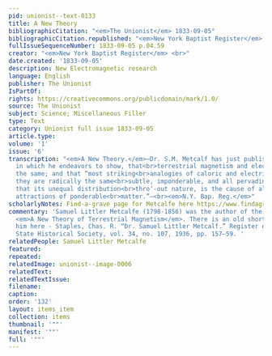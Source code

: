 ```yaml
---
pid: unionist--text-0133
title: A New Theory
bibliographicCitation: "<em>The Unionist</em> 1833-09-05"
bibliographicCitation.republished: "<em>New York Baptist Register</em> (not yet researched)<br>"
fullIssueSequenceNumber: 1833-09-05 p.04.59
creator: "<em>New York Baptist Register</em> <br>"
date.created: '1833-09-05'
description: New Electromagnetic research
language: English
publisher: The Unionist
IsPartOf: 
rights: https://creativecommons.org/publicdomain/mark/1.0/
source: The Unionist
subject: Science; Miscellaneous Filler
type: Text
category: Unionist full issue 1833-09-05
article.type: 
volume: '1'
issue: '6'
transcription: "<em>A New Theory.</em>—Dr. S.M. Metcalf has just published a work
  in which he endeavors to show, that<br>terrestrial magnetism and electricity are
  the same; and that “most striking<br>analogies of caloric and electricity shew that
  they are radically the same<br>subtle, imponderable, and all pervading element;
  that its unequal distribution<br>thro’-out nature, is the cause of all the various
  attractions of ponderable<br>matter.”—<br><em>N.Y. Bap. Reg.</em>"
scholarlyNotes: Find-a-grave page for Metcalfe here https://www.findagrave.com/memorial/30068747/samuel-l-metcalfe?_gl=1*1s6bsl9*_ga*MTUyMjQxNDg5NS4xNjU5NTYyOTE2*_ga_B2YGR3SSMB*NDE3NjUyZjMtMTQ5NC00YzNmLThkZTUtOTUzMjNmNTk0OGE1LjcuMS4xNjc4OTE2NTgwLjQxLjAuMA..*_ga_4QT8FMEX30*MTY3ODkxNjM2Ni42LjEuMTY3ODkxNjU4MS40MC4wLjA.
commentary: 'Samuel Littler Metcalfe (1798-1856) was the author of the 1833 volume
  <em>A New Theory of Terrestrial Magnetism</em>. There is an old short article about
  him here - Staples, Chas. R. “Dr. Samuel Littler Metcalf.” Register of Kentucky
  State Historical Society, vol. 34, no. 107, 1936, pp. 157–59. '
relatedPeople: Samuel Littler Metcalfe
featured: 
repeated: 
relatedImage: unionist--image-0006
relatedText: 
relatedTextIssue: 
filename: 
caption: 
order: '132'
layout: items_item
collection: items
thumbnail: '""'
manifest: '""'
full: '""'
---
```

